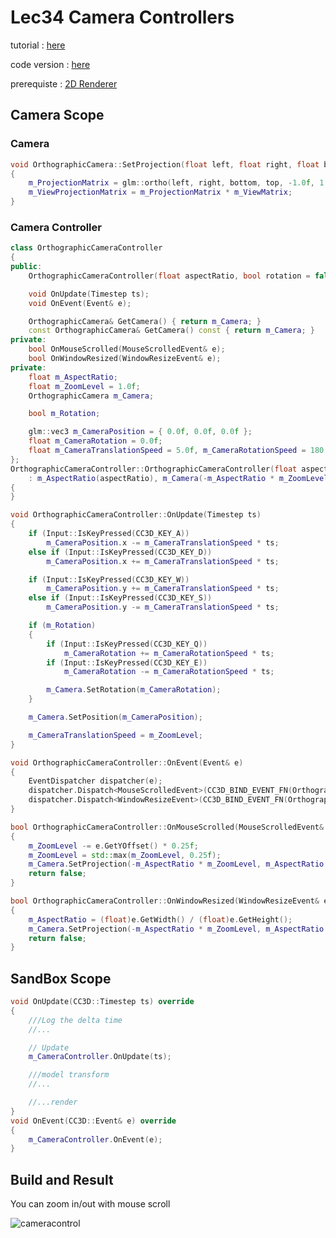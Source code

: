 # Lec34 Camera Controllers

tutorial : [here](https://www.youtube.com/watch?v=q7rwMoZQSmw&list=PLlrATfBNZ98dC-V-N3m0Go4deliWHPFwT&index=47)

code version : [here](https://github.com/Graphic-researcher/Crosa-Conty-3D/tree/507411b18be783b9902ea670c456ebe4748f75eb/HTC/Project/Crosa-Conty-3D/Crosa-Conty-3D)

prerequiste : [2D Renderer](https://www.youtube.com/watch?v=ULO8JhM9FsQ&list=PLlrATfBNZ98dC-V-N3m0Go4deliWHPFwT&index=46)

## Camera Scope

### Camera 

```c++
void OrthographicCamera::SetProjection(float left, float right, float bottom, float top)
{
    m_ProjectionMatrix = glm::ortho(left, right, bottom, top, -1.0f, 1.0f);
    m_ViewProjectionMatrix = m_ProjectionMatrix * m_ViewMatrix;
}
```

### Camera Controller

```c++
class OrthographicCameraController
{
public:
	OrthographicCameraController(float aspectRatio, bool rotation = false);

	void OnUpdate(Timestep ts);
	void OnEvent(Event& e);

	OrthographicCamera& GetCamera() { return m_Camera; }
	const OrthographicCamera& GetCamera() const { return m_Camera; }
private:
	bool OnMouseScrolled(MouseScrolledEvent& e);
	bool OnWindowResized(WindowResizeEvent& e);
private:
	float m_AspectRatio;
	float m_ZoomLevel = 1.0f;
	OrthographicCamera m_Camera;

	bool m_Rotation;

	glm::vec3 m_CameraPosition = { 0.0f, 0.0f, 0.0f };
	float m_CameraRotation = 0.0f;
	float m_CameraTranslationSpeed = 5.0f, m_CameraRotationSpeed = 180.0f;
};
OrthographicCameraController::OrthographicCameraController(float aspectRatio, bool rotation)
	: m_AspectRatio(aspectRatio), m_Camera(-m_AspectRatio * m_ZoomLevel, m_AspectRatio * m_ZoomLevel, -m_ZoomLevel, m_ZoomLevel), m_Rotation(rotation)
{
}

void OrthographicCameraController::OnUpdate(Timestep ts)
{
	if (Input::IsKeyPressed(CC3D_KEY_A))
		m_CameraPosition.x -= m_CameraTranslationSpeed * ts;
	else if (Input::IsKeyPressed(CC3D_KEY_D))
		m_CameraPosition.x += m_CameraTranslationSpeed * ts;

	if (Input::IsKeyPressed(CC3D_KEY_W))
		m_CameraPosition.y += m_CameraTranslationSpeed * ts;
	else if (Input::IsKeyPressed(CC3D_KEY_S))
		m_CameraPosition.y -= m_CameraTranslationSpeed * ts;

	if (m_Rotation)
	{
		if (Input::IsKeyPressed(CC3D_KEY_Q))
			m_CameraRotation += m_CameraRotationSpeed * ts;
		if (Input::IsKeyPressed(CC3D_KEY_E))
			m_CameraRotation -= m_CameraRotationSpeed * ts;

		m_Camera.SetRotation(m_CameraRotation);
	}

	m_Camera.SetPosition(m_CameraPosition);

	m_CameraTranslationSpeed = m_ZoomLevel;
}

void OrthographicCameraController::OnEvent(Event& e)
{
	EventDispatcher dispatcher(e);
	dispatcher.Dispatch<MouseScrolledEvent>(CC3D_BIND_EVENT_FN(OrthographicCameraController::OnMouseScrolled));
	dispatcher.Dispatch<WindowResizeEvent>(CC3D_BIND_EVENT_FN(OrthographicCameraController::OnWindowResized));
}

bool OrthographicCameraController::OnMouseScrolled(MouseScrolledEvent& e)
{
	m_ZoomLevel -= e.GetYOffset() * 0.25f;
	m_ZoomLevel = std::max(m_ZoomLevel, 0.25f);
	m_Camera.SetProjection(-m_AspectRatio * m_ZoomLevel, m_AspectRatio * m_ZoomLevel, -m_ZoomLevel, m_ZoomLevel);
	return false;
}

bool OrthographicCameraController::OnWindowResized(WindowResizeEvent& e)
{
	m_AspectRatio = (float)e.GetWidth() / (float)e.GetHeight();
	m_Camera.SetProjection(-m_AspectRatio * m_ZoomLevel, m_AspectRatio * m_ZoomLevel, -m_ZoomLevel, m_ZoomLevel);
	return false;
}
```

## SandBox Scope

```c++
void OnUpdate(CC3D::Timestep ts) override
{
    ///Log the delta time
  	//...

    // Update
    m_CameraController.OnUpdate(ts);

    ///model transform
	//...

	//...render
}
void OnEvent(CC3D::Event& e) override
{
	m_CameraController.OnEvent(e);
}
```

## Build and Result

You can zoom in/out with mouse scroll

![cameracontrol](./cameracontrol.gif)